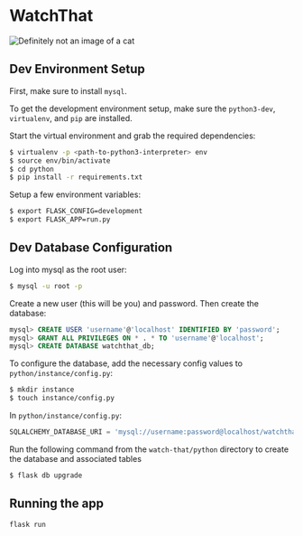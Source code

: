 # WatchThat

![Definitely not an image of a cat][cat_image]

## Dev Environment Setup

First, make sure to install `mysql`.

To get the development environment setup, make sure the `python3-dev`, `virtualenv`, and `pip` are installed.

Start the virtual environment and grab the required dependencies:
```bash
$ virtualenv -p <path-to-python3-interpreter> env
$ source env/bin/activate
$ cd python
$ pip install -r requirements.txt
```

Setup a few environment variables:
```bash
$ export FLASK_CONFIG=development
$ export FLASK_APP=run.py
```

## Dev Database Configuration
Log into mysql as the root user:

```bash
$ mysql -u root -p
```

Create a new user (this will be you) and password. Then create the database:

```sql
mysql> CREATE USER 'username'@'localhost' IDENTIFIED BY 'password';
mysql> GRANT ALL PRIVILEGES ON * . * TO 'username'@'localhost';
mysql> CREATE DATABASE watchthat_db;
```

To configure the database, add the necessary config values to `python/instance/config.py`:
```bash
$ mkdir instance
$ touch instance/config.py
```

In `python/instance/config.py`:
```python
SQLALCHEMY_DATABASE_URI = 'mysql://username:password@localhost/watchthat_db'
```
Run the following command from the `watch-that/python` directory to create the database and associated tables
```bash
$ flask db upgrade
```

## Running the app

```bash
flask run
```


[cat_image]: http://thetubist.com/wp-content/uploads/2014/08/cat-on-youtube.jpg
